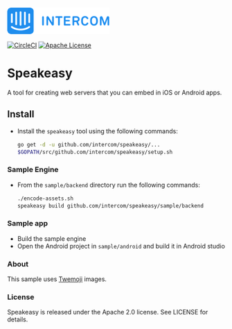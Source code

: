![Intercom](sample/Intercom_logo-github.png)

[![CircleCI](https://circleci.com/gh/intercom/speakeasy.svg?style=svg)](https://circleci.com/gh/intercom/speakeasy)
[![Apache License](http://img.shields.io/badge/license-APACHE2-blue.svg?style=flat)](https://www.apache.org/licenses/LICENSE-2.0.html)
# Speakeasy
A tool for creating web servers that you can embed in iOS or Android apps.

## Install

* Install the `speakeasy` tool using the following commands:

    ```bash
    go get -d -u github.com/intercom/speakeasy/...
    $GOPATH/src/github.com/intercom/speakeasy/setup.sh
    ```

### Sample Engine
* From the `sample/backend` directory run the following commands:

    ```bash
    ./encode-assets.sh
    speakeasy build github.com/intercom/speakeasy/sample/backend
    ```

### Sample app
* Build the sample engine
* Open the Android project in `sample/android` and build it in Android studio

### About

This sample uses [Twemoji](https://github.com/twitter/twemoji) images.

### License

Speakeasy is released under the Apache 2.0 license. See LICENSE for details.

